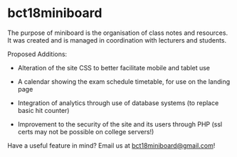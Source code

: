 # bct18miniboard

The purpose of miniboard is the organisation of class notes and resources.
It was created and is managed in coordination with lecturers and students.

Proposed Additions:

- Alteration of the site CSS to better facilitate mobile and tablet use

- A calendar showing the exam schedule timetable, for use on the landing page

- Integration of analytics through use of database systems (to replace basic hit counter)

- Improvement to the security of the site and its users through PHP (ssl certs may not be possible on college servers!)

Have a useful feature in mind? Email us at bct18miniboard@gmail.com!
